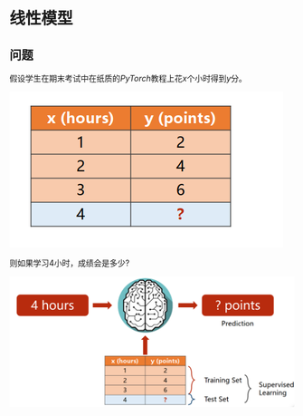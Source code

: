 # 线性模型

## 问题

假设学生在期末考试中在纸质的$PyTorch$教程上花$x$个小时得到$y$分。

![image-20210113161802648](assets/01-%E7%BA%BF%E6%80%A7%E6%A8%A1%E5%9E%8B/image-20210113161802648.png)

则如果学习4小时，成绩会是多少?

![image-20210113162159370](assets/01-%E7%BA%BF%E6%80%A7%E6%A8%A1%E5%9E%8B/image-20210113162159370.png)

